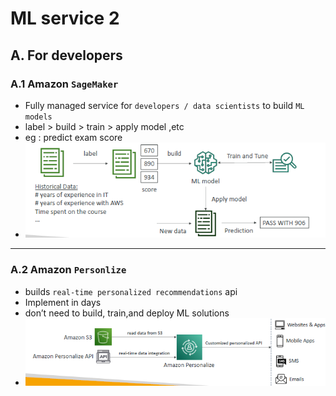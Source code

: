 # ML service 2
## A. For developers

### A.1 Amazon `SageMaker` 
- Fully managed service for `developers / data scientists` to build `ML models`
- label > build  > train > apply model ,etc
- eg : predict exam score
- ![img.png](../99_img/ml/ml2/img.png)

---

### A.2 Amazon `Personlize` 
- builds `real-time personalized recommendations` api
- Implement in days
- don’t need to build, train,and deploy ML solutions
- ![img_3.png](../99_img/ml/ml2/img_3.png)

